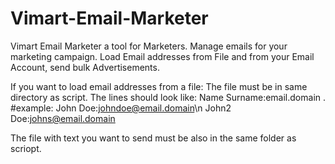 # Vimart-Email-Marketer
Vimart Email Marketer a tool for Marketers. Manage emails for your marketing campaign. Load Email addresses from File and from your Email Account, send bulk Advertisements.

If you want to load email addresses from a file:
The file must be in same directory as script. The lines should look like: Name Surname:email.domain .
#example:
John Doe:johndoe@email.domain\n
John2 Doe:johns@email.domain

The file with text you want to send must be also in the same folder as scriopt.
